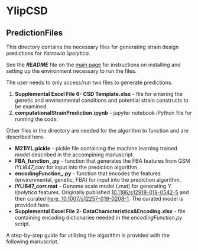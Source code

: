 # YlipCSD 
## PredictionFiles


This directory contains the necessary files for generating strain design predictions for *Yarrowia lipolytica*. <br>

See the ***README*** file on the [main page](https://github.com/jjczajka/YlipCSD) for instructions on installing and setting up the environment necessary to run the files.

The user needs to only access/run two files to generate predictions.
1. **Supplemental Excel File 6- CSD Template.xlsx** - file for entering the genetic and environmental conditions and potential strain constructs to be examined.
2. **computationalStrainPrediction.ipynb** - jupyter notebook iPython file for running the code.  

Other files in the directory are needed for the algorithm to function and are described here.
* **M21iYL.pickle** - pickle file containing the machine learning trained model described in the accompining manuscript.
* **FBA_function_.py** - function that generates the FBA features from GSM *iYLI647_corr* for input into the prediction algorithm.
* **encodingFunction_.py** - function that encodes the features (environmental, genetic, FBA) for input into the prediction algorithm.
* **iYLI647_corr.mat** - Genome scale model (.mat) for generating *Y. lipolytica* features. Originally published [10.1186/s12918-018-0542-5](10.1186/s12918-018-0542-5) and then curated [here, 10.1007/s12257-019-0208-1](10.1007/s12257-019-0208-1). The curated model is provided here. 
* **Supplemental Excel File 2- DataCharacteristics&Encoding.xlsx** - file containing encoding dictionaries needed in the *encodingFunction.py* script.

A step-by-step guide for utilizing the algorithm is provided with the following manuscript.
